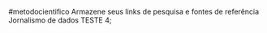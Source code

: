 #metodocientifico
Armazene seus links de pesquisa e fontes de referência 
Jornalismo de dados 
TESTE 4;

